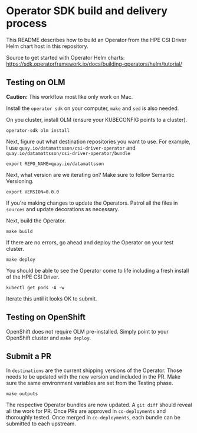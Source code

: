 # Operator SDK build and delivery process

This README describes how to build an Operator from the HPE CSI Driver Helm chart host in this repository.

Source to get started with Operator Helm charts: https://sdk.operatorframework.io/docs/building-operators/helm/tutorial/

## Testing on OLM

**Caution:** This workflow most like only work on Mac.

Install the `operator sdk` on your computer, `make` and `sed` is also needed.

On you cluster, install OLM (ensure your KUBECONFIG points to a cluster).

```
operator-sdk olm install
```

Next, figure out what destination repositories you want to use. For example, I use `quay.io/datamattsson/csi-driver-operator` and `quay.io/datamattsson/csi-driver-operator/bundle`

```
export REPO_NAME=quay.io/datamattsson
```

Next, what version are we iterating on? Make sure to follow Semantic Versioning.

```
export VERSION=0.0.0
```

If you're making changes to update the Operators. Patrol all the files in `sources` and update decorations as necessary.

Next, build the Operator.

```
make build
```

If there are no errors, go ahead and deploy the Operator on your test cluster.

```
make deploy
```

You should be able to see the Operator come to life including a fresh install of the HPE CSI Driver.

```
kubectl get pods -A -w
```

Iterate this until it looks OK to submit.

## Testing on OpenShift

OpenShift does not require OLM pre-installed. Simply point to your OpenShift cluster and `make deploy`.

## Submit a PR

In `destinations` are the current shipping versions of the Operator. Those needs to be updated with the new version and included in the PR. Make sure the same environment variables are set from the Testing phase.

```
make outputs
```

The respective Operator bundles are now updated. A `git diff` should reveal all the work for PR. Once PRs are approved in `co-deployments` and thoroughly tested. Once merged in `co-deployments`, each bundle can be submitted to each upstream.
